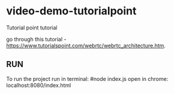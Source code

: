 # video-demo-tutorialpoint
Tutorial point tutorial

go through this tutorial -https://www.tutorialspoint.com/webrtc/webrtc_architecture.htm.

## RUN
To run the project 
run in terminal: #node index.js
open in chrome: localhost:8080/index.html
